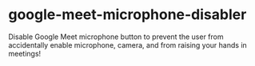 # google-meet-microphone-disabler
Disable Google Meet microphone button to prevent the user from accidentally enable microphone, camera, and from raising your hands in meetings!
